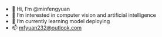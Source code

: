 - 👋 Hi, I’m @minfengyuan
- 👀 I’m interested in computer vision and artificial intelligence
- 🌱 I’m currently learning model deploying
- 📫 mfyuan232@outlook.com

<!---
minfengyuan/minfengyuan is a ✨ special ✨ repository because its `README.md` (this file) appears on your GitHub profile.
You can click the Preview link to take a look at your changes.
--->
